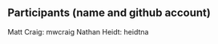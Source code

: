 Participants (name and github account)
--------------------------------------

Matt Craig: mwcraig
Nathan Heidt: heidtna
